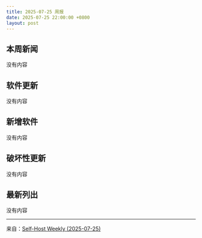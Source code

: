 ```yaml
---
title: 2025-07-25 周报
date: 2025-07-25 22:00:00 +0800
layout: post
---
```


## 本周新闻

没有内容

## 软件更新

没有内容

## 新增软件

没有内容

## 破坏性更新

没有内容

## 最新列出

没有内容

------

来自：[Self-Host Weekly (2025-07-25)](https://selfh.st/weekly/2025-07-25/)